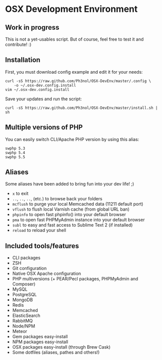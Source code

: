 # OSX Development Environment

## Work in progress

This is not a yet-usables script.
But of course, feel free to test it and contribute! :)

## Installation

First, you must download config example and edit it for your needs:

```
curl -sS https://raw.github.com/Ph3nol/OSX-DevEnv/master/.config \
    -o ~/.osx-dev.config.install
vim ~/.osx-dev.config.install
```

Save your updates and run the script:

```
curl -sS https://raw.github.com/Ph3nol/OSX-DevEnv/master/install.sh | sh
```

## Multiple versions of PHP

You can easily switch CLI/Apache PHP version by using this alias:

```
swphp 5.3
swphp 5.4
swphp 5.5
```

## Aliases

Some aliases have been added to bring fun into your dev life! ;)

* `x` to exit
* `..`, `..`, `..`, (etc.) to browse back your folders
* `mcflush` to purge your local Memcached data (11211 default port)
* `vflush` to flush local Varnish cache (from global URL ban)
* `phpinfo` to open fast phpinfo() into your default browser
* `pma` to open fast PHPMyAdmin instance into your default browser
* `subl` to easy and fast access to Sublime Text 2 (if installed)
* `reload` to reload your shell

## Included tools/features

* CLI packages
* ZSH
* Git configuration
* Native OSX Apache configuration
* PHP multiversions (+ PEAR/Pecl packages, PHPMyAdmin and Composer)
* MySQL
* PostgreSQL
* MongoDB
* Redis
* Memcached
* ElasticSearch
* RabbitMQ
* Node/NPM
* Meteor
* Gem packages easy-install
* NPM packages easy-install
* OSX packages easy-install (through Brew Cask)
* Some dotfiles (aliases, pathes and others!)
